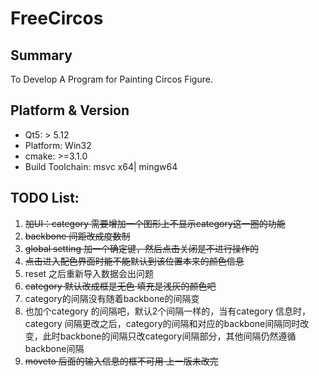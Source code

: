 # FreeCircos
## Summary
To Develop A Program for Painting Circos Figure.
## Platform & Version

- Qt5: > 5.12
- Platform: Win32
- cmake: >=3.1.0
- Build Toolchain: msvc x64| mingw64

## TODO List:
1. ~~加UI：category 需要增加一个图形上不显示category这一圈的功能~~
2. ~~backbone 间距改成度数制~~
3. ~~global setting 加一个确定键，然后点击关闭是不进行操作的~~
4. ~~点击进入配色界面时能不能默认到该位置本来的颜色信息~~
5. reset 之后重新导入数据会出问题 
6. ~~category 默认改成框是无色  填充是浅灰的颜色吧~~
7. category的间隔没有随着backbone的间隔变
8. 也加个category 的间隔吧，默认2个间隔一样的，当有category 信息时，category 间隔更改之后，category的间隔和对应的backbone间隔同时改变，此时backbone的间隔只改category间隔部分，其他间隔仍然遵循backbone间隔
9. ~~moveto 后面的输入信息的框不可用  上一版未改完~~
